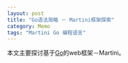 ```yaml
---
layout: post
title: "Go语法简略 － Martini框架探索"
category: Memo
tags: "Martini Go 编程语言"
---
```


>

本文主要探讨基于[Go](https://golang.org/)的web框架－Martini。

